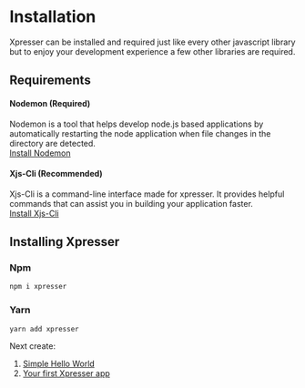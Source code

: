 # Installation
Xpresser can be installed and required just like every other javascript library but to enjoy your development experience a few other libraries are required.
## Requirements

#### Nodemon (Required)
Nodemon is a tool that helps develop node.js based applications by automatically restarting the node application when file changes in the directory are detected. 
<br>[Install Nodemon](https://www.npmjs.com/package/nodemon)

#### Xjs-Cli (Recommended)
Xjs-Cli is a command-line interface made for xpresser. It provides helpful commands that can assist you in building your application faster.
<br>[Install Xjs-Cli](./xjs-cli.md)

## Installing Xpresser
### Npm
```sh
npm i xpresser
```
### Yarn
```sh
yarn add xpresser
```

Next create: 


1. [Simple Hello World](./hello-world.md)
2. [Your first Xpresser app](./getting-started.md)

